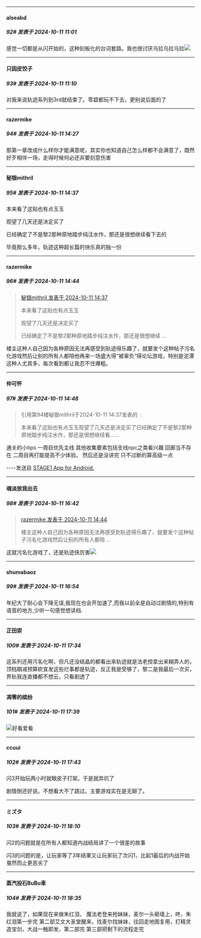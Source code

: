 ﻿
*****

####  alseabd  
##### 92#       发表于 2024-10-11 11:01

感觉一切都是从闪开始的，这种刻板化的台词套路。我也很讨厌乌拉乌拉乌拉<img src="https://static.saraba1st.com/image/smiley/face2017/018.png" referrerpolicy="no-referrer">


*****

####  只因皮饺子  
##### 93#       发表于 2024-10-11 11:10

对我来说轨迹系列到3rd就结束了。零碧都玩不下去，更别说后面的了


*****

####  razermike  
##### 94#       发表于 2024-10-11 14:27

那第一章改成什么样你才能满意呢，其实你也知道自己怎么样都不会满意了，既然好歹相伴一场，走得时候何必还非要刻意伤害


*****

####  秘银mithril  
##### 95#       发表于 2024-10-11 14:37

本来看了这贴也有点玉玉

观望了几天还是决定买了

已经确定了不是黎2那种原地踏步纯注水作，那还是很想继续看下去的

毕竟那么多年，轨迹这种超长篇的快乐真的独一份


*****

####  razermike  
##### 96#       发表于 2024-10-11 14:44

<blockquote><a href="httphttps://bbs.saraba1st.com/2b/forum.php?mod=redirect&amp;goto=findpost&amp;pid=66424861&amp;ptid=2201479" target="_blank">秘银mithril 发表于 2024-10-11 14:37</a>

本来看了这贴也有点玉玉

观望了几天还是决定买了

已经确定了不是黎2那种原地踏步纯注水作，那还是很想继续 ...</blockquote>
楼主这种人自己因为各种原因无法再感受到轨迹得乐趣了，就要发个这种帖子污名化游戏然后让别的所有人都陪他再来一场盛大得”被辜负“得论坛游戏，特别是泥潭这种人尤其多，每次看到都让我忍不住爆粗。


*****

####  仲可怀  
##### 97#       发表于 2024-10-11 14:48

<blockquote>引用第94楼秘银mithril于2024-10-11 14:37发表的  :

本来看了这贴也有点玉玉观望了几天还是决定买了已经确定了不是黎2那种原地踏步纯注水作，那还是很想继续看......</blockquote>
通关的小tips
一周目优先主线 其他收集要素包括支线npc之类看兴趣 回廊当不存在 二周目再打能提高不少体验。
然后还是没讲完 只不过断的算高级一点

----发送自 [STAGE1 App for Android.](http://stage1.5j4m.com/?1.37)


*****

####  魂淡放我出去  
##### 98#       发表于 2024-10-11 16:42

<blockquote><a href="httphttps://bbs.saraba1st.com/2b/forum.php?mod=redirect&amp;goto=findpost&amp;pid=66424932&amp;ptid=2201479" target="_blank">razermike 发表于 2024-10-11 14:44</a>

楼主这种人自己因为各种原因无法再感受到轨迹得乐趣了，就要发个这种帖子污名化游戏然后让别的所有人都陪 ...</blockquote>
这就污名化游戏了，还是轨迹侠厉害<img src="https://static.saraba1st.com/image/smiley/face2017/245.png" referrerpolicy="no-referrer">


*****

####  shumabaoz  
##### 99#       发表于 2024-10-11 16:54

年纪大了耐心会下降无误,我现在也会开加速了,而我以前全是自动过剧情的,特别有语音的地方,少听一句感觉想读档.


*****

####  正田崇  
##### 100#       发表于 2024-10-11 17:34

这系列还用污名化啊，但凡还没结晶的都看出来轨迹就是法老控拿出来糊弄人的，顶档期减预算砍宣发这些烂事都是轨迹，反正我是受够了，黎二是我最后一次买，界轨我连直播都不想云，只看剧透了


*****

####  凋零的缤纷  
##### 101#       发表于 2024-10-11 17:39

<img src="https://static.saraba1st.com/image/smiley/face2017/053.png" referrerpolicy="no-referrer">好看爱看


*****

####  ccuui  
##### 102#       发表于 2024-10-11 17:43

闪3开始玩两小时就眼皮子打架。于是就弃坑了

剧情倒还好说。不想看大不了跳过。主要游戏实在是无聊了。


*****

####  ミズタ  
##### 103#       发表于 2024-10-11 18:10

闪2的问题就是在所有人都知道内战结局讲了一个很差的故事

闪3的问题的是，让玩家等了3年结果又让玩家玩了次闪1，比起1最后的内战开始戛然而止更恶劣了


*****

####  蒸汽投石BuBu車  
##### 104#       发表于 2024-10-11 18:35

我就说了，如果现在来做朱红泪，
魔法老登来抢妹妹，麦尔一头砸墙上，咚，朱红泪第一步完
第二部艾文大圣堂醒来，找麦尔找妹妹，往回走地图复用，打精灵造宝剑，大战一触即发，第二部完
第三部把剩下的流程走完

